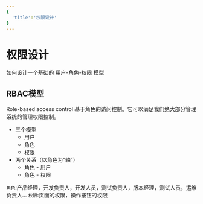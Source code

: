 ```yaml
--- 
{
  'title':'权限设计'
}
---
```

# 权限设计

如何设计一个基础的 用户-角色-权限 模型

## RBAC模型

Role-based access control 基于角色的访问控制。它可以满足我们绝大部分管理系统的管理权限控制。

- 三个模型
  - 用户
  - 角色
  - 权限
- 两个关系（以角色为“轴”）
  - 角色 - 用户
  - 角色 - 权限

`角色`:产品经理，开发负责人，开发人员，测试负责人，版本经理，测试人员，运维负责人...
`权限`:页面的权限，操作按钮的权限
